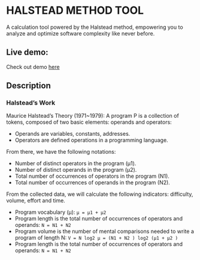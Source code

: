 # HALSTEAD METHOD TOOL

A calculation tool powered by the Halstead method, empowering you to analyze and optimize software complexity like never before.

## Live demo:

Check out demo [here](https://phamanhquyet.github.io/halstead-metrics-tool/)

## Description

### Halstead’s Work

Maurice Halstead’s Theory (1971~1979):
A program P is a collection of tokens, composed of two basic elements: operands and operators:

- Operands are variables, constants, addresses.
- Operators are defined operations in a programming language.

From there, we have the following notations:

- Number of distinct operators in the program (μ1).
- Number of distinct operands in the program (μ2).
- Total number of occurrences of operators in the program (N1).
- Total number of occurrences of operands in the program (N2).

From the collected data, we will calculate the following indicators: difficulty, volume, effort and time.

- Program vocabulary (μ):
  `μ = μ1 + μ2`
- Program length is the total number of occurrences of operators and operands:
  `N = N1 + N2`
- Program volume is the number of mental comparisons needed to write a program of length N:
  `V = N log2 μ = (N1 + N2 ) log2 (μ1 + μ2 )`
- Program length is the total number of occurrences of operators and operands:
  `N = N1 + N2`
